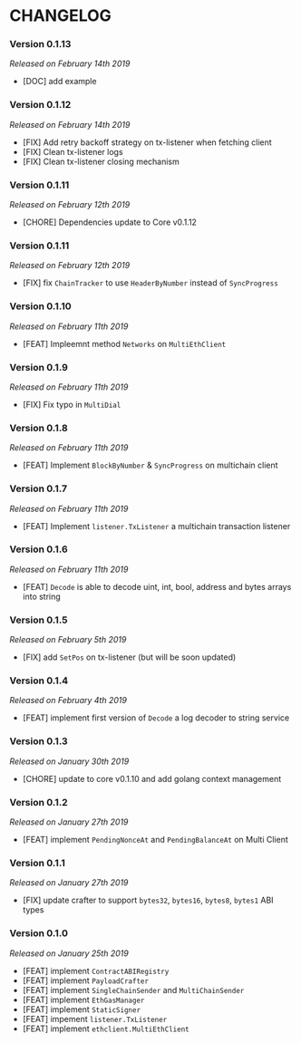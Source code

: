 # CHANGELOG

### Version 0.1.13

*Released on February 14th 2019*

- [DOC] add example
  
### Version 0.1.12

*Released on February 14th 2019*

- [FIX] Add retry backoff strategy on tx-listener when fetching client
- [FIX] Clean tx-listener logs
- [FIX] Clean tx-listener closing mechanism

### Version 0.1.11

*Released on February 12th 2019*

- [CHORE] Dependencies update to Core v0.1.12
  
### Version 0.1.11

*Released on February 12th 2019*

- [FIX] fix `ChainTracker` to use `HeaderByNumber` instead of `SyncProgress`


### Version 0.1.10

*Released on February 11th 2019*

- [FEAT] Impleemnt method `Networks` on `MultiEthClient`

### Version 0.1.9

*Released on February 11th 2019*

- [FIX] Fix typo in `MultiDial`
  
### Version 0.1.8

*Released on February 11th 2019*

- [FEAT] Implement `BlockByNumber` & `SyncProgress` on multichain client
  
### Version 0.1.7

*Released on February 11th 2019*

- [FEAT] Implement `listener.TxListener` a multichain transaction listener

### Version 0.1.6

*Released on February 11th 2019*

 - [FEAT] ``Decode`` is able to decode uint, int, bool, address and bytes arrays into string

### Version 0.1.5

*Released on February 5th 2019*

 - [FIX] add `SetPos` on tx-listener (but will be soon updated)


### Version 0.1.4

*Released on February 4th 2019*

 - [FEAT] implement first version of ``Decode`` a log decoder to string service

### Version 0.1.3

*Released on January 30th 2019*

 - [CHORE] update to core v0.1.10 and add golang context management

### Version 0.1.2

*Released on January 27th 2019*

 - [FEAT] implement ``PendingNonceAt`` and ``PendingBalanceAt`` on Multi Client
### Version 0.1.1

*Released on January 27th 2019*

- [FIX] update crafter to support `bytes32`, `bytes16`, `bytes8`, `bytes1` ABI types

### Version 0.1.0

*Released on January 25th 2019*

- [FEAT] implement ``ContractABIRegistry``
- [FEAT] implement ``PayloadCrafter``
- [FEAT] implement ``SingleChainSender`` and ``MultiChainSender``
- [FEAT] implement ``EthGasManager``
- [FEAT] implement ``StaticSigner``
- [FEAT] impement ``listener.TxListener``
- [FEAT] implement ``ethclient.MultiEthClient``
